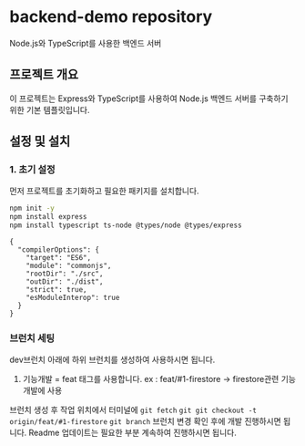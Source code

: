 # backend-demo repository

Node.js와 TypeScript를 사용한 백엔드 서버

## 프로젝트 개요

이 프로젝트는 Express와 TypeScript를 사용하여 Node.js 백엔드 서버를 구축하기 위한 기본 템플릿입니다.

## 설정 및 설치

### 1. 초기 설정

먼저 프로젝트를 초기화하고 필요한 패키지를 설치합니다.

```bash
npm init -y
npm install express
npm install typescript ts-node @types/node @types/express
```

```
{
  "compilerOptions": {
    "target": "ES6",
    "module": "commonjs",
    "rootDir": "./src",
    "outDir": "./dist",
    "strict": true,
    "esModuleInterop": true
  }
}
```

### 브런치 세팅
dev브런치 아래에 하위 브런치를 생성하여 사용하시면 됩니다.

1. 기능개발 = feat 태그를 사용합니다. ex : feat/#1-firestore -> firestore관련 기능 개발에 사용

브런치 생성 후 작업 위치에서 터미널에
``` git fetch ```
``` git git checkout -t origin/feat/#1-firestore ```
``` git branch ```
브런치 변경 확인 후에 개발 진행하시면 됩니다.
Readme 업데이트는 필요한 부분 계속하여 진행하시면 됩니다.
